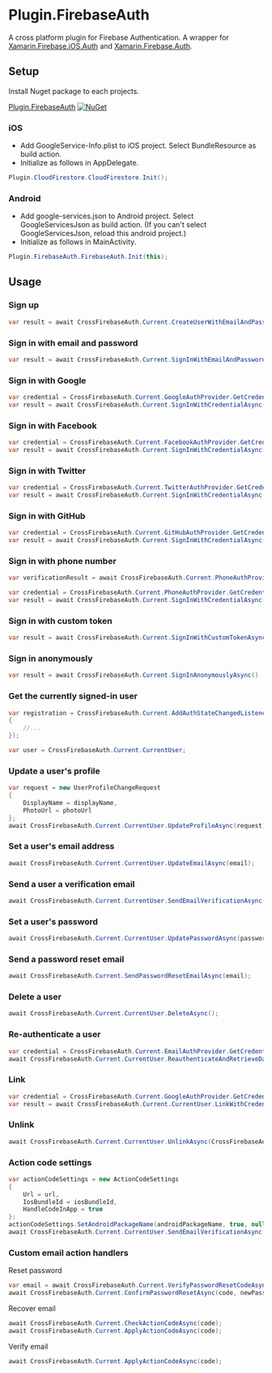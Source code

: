 # Plugin.FirebaseAuth

A cross platform plugin for Firebase Authentication. 
A wrapper for [Xamarin.Firebase.iOS.Auth](https://www.nuget.org/packages/Xamarin.Firebase.iOS.Auth/) 
and [Xamarin.Firebase.Auth](https://www.nuget.org/packages/Xamarin.Firebase.Auth).

## Setup
Install Nuget package to each projects.

[Plugin.FirebaseAuth](https://www.nuget.org/packages/Plugin.FirebaseAuth/) [![NuGet](https://img.shields.io/nuget/v/Plugin.FirebaseAuth.svg?label=NuGet)](https://www.nuget.org/packages/Plugin.FirebaseAuth/)

### iOS
* Add GoogleService-Info.plist to iOS project. Select BundleResource as build action.
* Initialize as follows in AppDelegate. 
```C#
Plugin.CloudFirestore.CloudFirestore.Init();
```

### Android
* Add google-services.json to Android project. Select GoogleServicesJson as build action. (If you can't select GoogleServicesJson, reload this android project.)
* Initialize as follows in MainActivity.
```C#
Plugin.FirebaseAuth.FirebaseAuth.Init(this);
```

## Usage
### Sign up
```C#
var result = await CrossFirebaseAuth.Current.CreateUserWithEmailAndPasswordAsync(email, password);
```

### Sign in with email and password
```C#
var result = await CrossFirebaseAuth.Current.SignInWithEmailAndPasswordAsync(email, password); 
```

### Sign in with Google
```C#
var credential = CrossFirebaseAuth.Current.GoogleAuthProvider.GetCredential(idToken, accessToken);
var result = await CrossFirebaseAuth.Current.SignInWithCredentialAsync(credential);
```

### Sign in with Facebook
```C#
var credential = CrossFirebaseAuth.Current.FacebookAuthProvider.GetCredential(accessToken);
var result = await CrossFirebaseAuth.Current.SignInWithCredentialAsync(credential);
```

### Sign in with Twitter
```C#
var credential = CrossFirebaseAuth.Current.TwitterAuthProvider.GetCredential(token, secret);
var result = await CrossFirebaseAuth.Current.SignInWithCredentialAsync(credential);
```

### Sign in with GitHub
```C#
var credential = CrossFirebaseAuth.Current.GitHubAuthProvider.GetCredential(token);
var result = await CrossFirebaseAuth.Current.SignInWithCredentialAsync(credential);
```

### Sign in with phone number
```C#
var verificationResult = await CrossFirebaseAuth.Current.PhoneAuthProvider.VerifyPhoneNumberAsync(phoneNumber);

var credential = CrossFirebaseAuth.Current.PhoneAuthProvider.GetCredential(verificationResult.VerificationId, verificationCode);
var result = await CrossFirebaseAuth.Current.SignInWithCredentialAsync(credential);
```

### Sign in with custom token
```C#
var result = await CrossFirebaseAuth.Current.SignInWithCustomTokenAsync(token);
```

### Sign in anonymously
```C#
var result = await CrossFirebaseAuth.Current.SignInAnonymouslyAsync()
```

### Get the currently signed-in user
```C#
var registration = CrossFirebaseAuth.Current.AddAuthStateChangedListener(user =>
{
    //...
});

var user = CrossFirebaseAuth.Current.CurrentUser;
```

### Update a user's profile
```C#
var request = new UserProfileChangeRequest
{
    DisplayName = displayName,
    PhotoUrl = photoUrl
};
await CrossFirebaseAuth.Current.CurrentUser.UpdateProfileAsync(request);
```

### Set a user's email address
```C#
await CrossFirebaseAuth.Current.CurrentUser.UpdateEmailAsync(email);
```

### Send a user a verification email
```C#
await CrossFirebaseAuth.Current.CurrentUser.SendEmailVerificationAsync();
```

### Set a user's password
```C#
await CrossFirebaseAuth.Current.CurrentUser.UpdatePasswordAsync(password);
```

### Send a password reset email
```C#
await CrossFirebaseAuth.Current.SendPasswordResetEmailAsync(email);
```

### Delete a user
```C#
await CrossFirebaseAuth.Current.CurrentUser.DeleteAsync();
```

### Re-authenticate a user
```C#
var credential = CrossFirebaseAuth.Current.EmailAuthProvider.GetCredential(email, password);
await CrossFirebaseAuth.Current.CurrentUser.ReauthenticateAndRetrieveDataAsync(credential);
```

### Link
```C#
var credential = CrossFirebaseAuth.Current.GoogleAuthProvider.GetCredential(idToken, accessToken);
var result = await CrossFirebaseAuth.Current.CurrentUser.LinkWithCredentialAsync(credential);
```

### Unlink
```C#
await CrossFirebaseAuth.Current.CurrentUser.UnlinkAsync(CrossFirebaseAuth.Current.GoogleAuthProvider.ProviderId);
```

### Action code settings
```C#
var actionCodeSettings = new ActionCodeSettings
{
    Url = url,
    IosBundleId = iosBundleId,
    HandleCodeInApp = true
};
actionCodeSettings.SetAndroidPackageName(androidPackageName, true, null);
await CrossFirebaseAuth.Current.CurrentUser.SendEmailVerificationAsync(actionCodeSettings);
```

### Custom email action handlers
Reset password
```C#
var email = await CrossFirebaseAuth.Current.VerifyPasswordResetCodeAsync(code);
await CrossFirebaseAuth.Current.ConfirmPasswordResetAsync(code, newPassword);
```

Recover email
```C#
await CrossFirebaseAuth.Current.CheckActionCodeAsync(code);
await CrossFirebaseAuth.Current.ApplyActionCodeAsync(code);
```

Verify email
```C#
await CrossFirebaseAuth.Current.ApplyActionCodeAsync(code);
```
